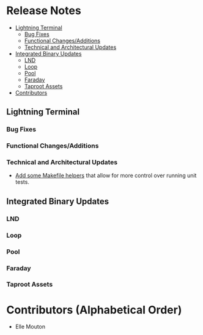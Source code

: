 # Release Notes

- [Lightning Terminal](#lightning-terminal)
    - [Bug Fixes](#bug-fixes)
    - [Functional Changes/Additions](#functional-changesadditions)
    - [Technical and Architectural Updates](#technical-and-architectural-updates)
- [Integrated Binary Updates](#integrated-binary-updates)
    - [LND](#lnd)
    - [Loop](#loop)
    - [Pool](#pool)
    - [Faraday](#faraday)
    - [Taproot Assets](#taproot-assets)
- [Contributors](#contributors-alphabetical-order)
 
## Lightning Terminal

### Bug Fixes

### Functional Changes/Additions

### Technical and Architectural Updates

* [Add some Makefile 
  helpers](https://github.com/lightninglabs/lightning-terminal/pull/928) that 
  allow for more control over running unit tests. 
 
## Integrated Binary Updates

### LND

### Loop

### Pool

### Faraday

### Taproot Assets

# Contributors (Alphabetical Order)

* Elle Mouton